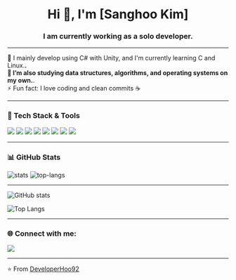 <h1 align="center">Hi 👋, I'm [Sanghoo Kim]</h1>  <!-- 페이지 맨 위 중앙에 큰 제목으로 이름 출력 -->
<h3 align="center">I am currently working as a solo developer.</h3>  <!-- 부제목: 하는 일 또는 관심사 -->

---

<!-- 🧠 자기소개 섹션 -->
🌱 I mainly develop using C# with Unity, and I'm currently learning C and Linux.**.<br>  <!-- 현재 배우는 기술 -->
💬 I’m also studying data structures, algorithms, and operating systems on my own.**.<br>  <!-- 잘 아는 분야 / 질문 환영 -->
⚡ Fun fact: I love coding and clean commits ☕  <!-- 재미있는 개인 정보나 특징 -->

---

<!-- 🛠️ 기술 스택(Tech Stack) 제목 -->
<h3>🚀 Tech Stack & Tools</h3>

<div align="left">
  <!-- 프로그래밍 언어 -->
  <img src="https://img.shields.io/badge/C%23-239120?style=for-the-badge&logo=c-sharp&logoColor=white"/>
  <img src="https://img.shields.io/badge/C-00599C?style=for-the-badge&logo=c&logoColor=white"/>

  <!-- 개발 도구 -->
  <img src="https://img.shields.io/badge/Visual%20Studio-5C2D91?style=for-the-badge&logo=visualstudio&logoColor=white"/>
  <img src="https://img.shields.io/badge/Git-F05032?style=for-the-badge&logo=git&logoColor=white"/>
  <img src="https://img.shields.io/badge/GitHub-181717?style=for-the-badge&logo=github&logoColor=white"/>
  <img src="https://img.shields.io/badge/Linux-FCC624?style=for-the-badge&logo=linux&logoColor=black"/>

  <!-- 디자인/3D 툴 추가 -->
  <img src="https://img.shields.io/badge/Figma-F24E1E?style=for-the-badge&logo=figma&logoColor=white"/>
  <img src="https://img.shields.io/badge/Blender-F5792A?style=for-the-badge&logo=blender&logoColor=white"/>
</div>

---

<!-- 📊 GitHub 통계 카드 -->
<h3>📊 GitHub Stats</h3>

<p align="left">  <!-- 가운데 정렬 -->
  <!-- GitHub의 활동 통계를 보여주는 이미지 (github-readme-stats 서비스 사용) -->
  <img src="https://github-readme-stats.vercel.app/api?username=DeveloperHoo92&show_icons=true&theme=radical" alt="stats" />
  <!-- 가장 많이 사용한 언어 통계 카드 -->
  <img src="https://github-readme-stats.vercel.app/api/top-langs/?username=DeveloperHoo92&layout=compact&theme=radical" alt="top-langs" />
</div>

---

<!-- 전체 통계 -->
![GitHub stats](https://github-readme-stats.vercel.app/api?username=DeveloperHoo92&show_icons=true&theme=radical)

<!-- 언어별 사용량 -->
![Top Langs](https://github-readme-stats.vercel.app/api/top-langs/?username=DeveloperHoo92&layout=compact&theme=radical)

---

<!-- 🌐 소셜 미디어 / 링크 섹션 -->
<h3>🌐 Connect with me:</h3>

<div align="left">
  <!-- Threads 프로필 링크 -->
  <a href="https://www.threads.net/@mister_kim_ko" target="_blank">
    <img src="https://img.shields.io/badge/Threads-000000?style=flat-square&logo=threads&logoColor=white"/>  <!-- Threads -->
  </a>
</div>

---

<!-- README 하단에 서명 -->
⭐ From [DeveloperHoo92](https://github.com/DeveloperHoo92)  <!-- 본인 깃허브 링크로 서명 -->
